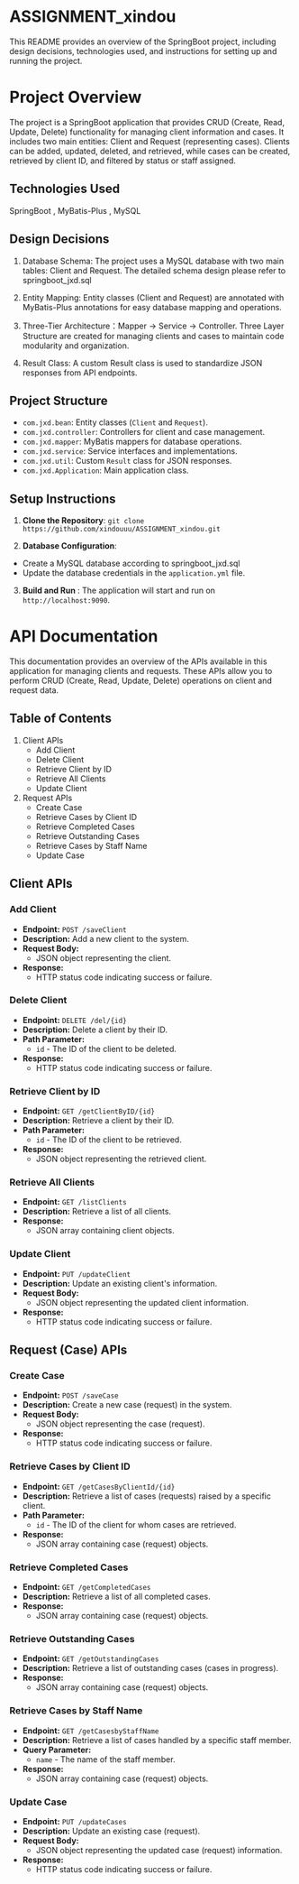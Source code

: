 #  ASSIGNMENT_xindou

This README provides an overview of the SpringBoot project, including design decisions, technologies used, and instructions for setting up and running the project.


# Project Overview

The project is a SpringBoot application that provides CRUD (Create, Read, Update, Delete) functionality for managing client information and cases.
It includes two main entities: Client and Request (representing cases).
Clients can be added, updated, deleted, and retrieved, while cases can be created, retrieved by client ID, and filtered by status or staff assigned.

## Technologies Used

SpringBoot , MyBatis-Plus , MySQL


## Design Decisions

1. Database Schema: The project uses a MySQL database with two main tables: Client and Request. The detailed schema design please refer to springboot_jxd.sql  

2. Entity Mapping: Entity classes (Client and Request) are annotated with MyBatis-Plus annotations for easy database mapping and operations.   

3. Three-Tier Architecture：Mapper -> Service -> Controller. Three Layer Structure are created for managing clients and cases to maintain code modularity and organization.   
 
4. Result Class: A custom Result class is used to standardize JSON responses from API endpoints.

## Project Structure

-   `com.jxd.bean`: Entity classes (`Client` and `Request`).
-   `com.jxd.controller`: Controllers for client and case management.
-   `com.jxd.mapper`: MyBatis mappers for database operations.
-   `com.jxd.service`: Service interfaces and implementations.
-   `com.jxd.util`: Custom `Result` class for JSON responses.
-   `com.jxd.Application`: Main application class.

##  Setup Instructions

1. **Clone the Repository**: 
`git clone https://github.com/xindouuu/ASSIGNMENT_xindou.git`

2. **Database Configuration**:
-   Create a MySQL database according to springboot_jxd.sql 
-   Update the database credentials in the `application.yml` file.

3. **Build and Run** : The application will start and run on `http://localhost:9090`.

# API Documentation

This documentation provides an overview of the APIs available in this application for managing clients and requests. These APIs allow you to perform CRUD (Create, Read, Update, Delete) operations on client and request data.

## Table of Contents

1.  Client APIs
    -   Add Client
    -   Delete Client
    -   Retrieve Client by ID
    -   Retrieve All Clients
    -   Update Client
2.  Request APIs
    -   Create Case
    -   Retrieve Cases by Client ID
    -   Retrieve Completed Cases
    -   Retrieve Outstanding Cases
    -   Retrieve Cases by Staff Name
    -   Update Case

## Client APIs

### Add Client

-   **Endpoint:** `POST /saveClient`
-   **Description:** Add a new client to the system.
-   **Request Body:**
    -   JSON object representing the client.
-   **Response:**
    -   HTTP status code indicating success or failure.

### Delete Client

-   **Endpoint:** `DELETE /del/{id}`
-   **Description:** Delete a client by their ID.
-   **Path Parameter:**
    -   `id` - The ID of the client to be deleted.
-   **Response:**
    -   HTTP status code indicating success or failure.

### Retrieve Client by ID

-   **Endpoint:** `GET /getClientByID/{id}`
-   **Description:** Retrieve a client by their ID.
-   **Path Parameter:**
    -   `id` - The ID of the client to be retrieved.
-   **Response:**
    -   JSON object representing the retrieved client.

### Retrieve All Clients

-   **Endpoint:** `GET /listClients`
-   **Description:** Retrieve a list of all clients.
-   **Response:**
    -   JSON array containing client objects.

### Update Client

-   **Endpoint:** `PUT /updateClient`
-   **Description:** Update an existing client's information.
-   **Request Body:**
    -   JSON object representing the updated client information.
-   **Response:**
    -   HTTP status code indicating success or failure.

## Request (Case) APIs

### Create Case

-   **Endpoint:** `POST /saveCase`
-   **Description:** Create a new case (request) in the system.
-   **Request Body:**
    -   JSON object representing the case (request).
-   **Response:**
    -   HTTP status code indicating success or failure.

### Retrieve Cases by Client ID

-   **Endpoint:** `GET /getCasesByClientId/{id}`
-   **Description:** Retrieve a list of cases (requests) raised by a specific client.
-   **Path Parameter:**
    -   `id` - The ID of the client for whom cases are retrieved.
-   **Response:**
    -   JSON array containing case (request) objects.

### Retrieve Completed Cases

-   **Endpoint:** `GET /getCompletedCases`
-   **Description:** Retrieve a list of all completed cases.
-   **Response:**
    -   JSON array containing case (request) objects.

### Retrieve Outstanding Cases

-   **Endpoint:** `GET /getOutstandingCases`
-   **Description:** Retrieve a list of outstanding cases (cases in progress).
-   **Response:**
    -   JSON array containing case (request) objects.

### Retrieve Cases by Staff Name

-   **Endpoint:** `GET /getCasesbyStaffName`
-   **Description:** Retrieve a list of cases handled by a specific staff member.
-   **Query Parameter:**
    -   `name` - The name of the staff member.
-   **Response:**
    -   JSON array containing case (request) objects.

### Update Case

-   **Endpoint:** `PUT /updateCases`
-   **Description:** Update an existing case (request).
-   **Request Body:**
    -   JSON object representing the updated case (request) information.
-   **Response:**
    -   HTTP status code indicating success or failure.
